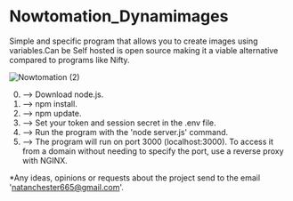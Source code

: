 # Nowtomation_Dynamimages
 Simple and specific program that allows you to create images using variables.Can be Self hosted is open source making it a viable alternative compared to programs like Nifty.
 
![Nowtomation (2)](https://github.com/user-attachments/assets/d5b5cc24-5b27-40cb-ab05-7d0b8b008db2)

0. --> Download node.js.
1. --> npm install.
2. --> npm update.
3. --> Set your token and session secret in the .env file.
4. --> Run the program with the 'node server.js' command.
5. --> The program will run on port 3000 (localhost:3000). To access it from a domain without needing to specify the port, use a reverse proxy with NGINX.

*Any ideas, opinions or requests about the project send to the email 'natanchester665@gmail.com'.
